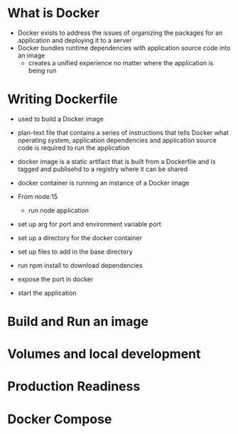 # What is Docker
- Docker exists to address the issues of organizing the packages for an application and deploying it to a server
- Docker bundles runtime dependencies with application source code into an image 
    - creates a unified experience no matter where the application is being run

# Writing Dockerfile
- used to build a Docker image 
- plan-text file that contains a series of instructions that tells Docker what operating system, application dependencies and application source code is required to run the application
- docker image is a static artifact that is built from a Dockerfile and is tagged and publisehd to a registry where it can be shared 
- docker container is running an instance of a Docker image 

- From node:15 
    - run node application
- set up arg for port and environment variable port 
- set up a directory for the docker container 
- set up files to add in the base directory 
- run npm install to download dependencies
- expose the port in docker 
- start the application 

# Build and Run an image

# Volumes and local development 

# Production Readiness

# Docker Compose